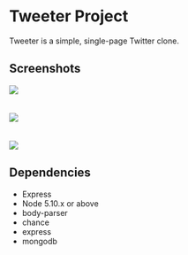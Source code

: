 # Tweeter Project

Tweeter is a simple, single-page Twitter clone.



## Screenshots


<img src="https://i.imgur.com/rSHdB5a.png?1"/>

<br/>
<br/>
<br/>
<img src= "https://i.imgur.com/TcrGjyb.png" />
<br/>
<br/>
<br/>
<img src="https://i.imgur.com/N4rVd6p.png" />






## Dependencies

- Express
- Node 5.10.x or above
- body-parser
- chance
- express
- mongodb




